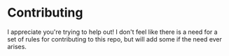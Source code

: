 # Contributing

I appreciate you're trying to help out! I don't feel like there is a need for a set of rules for contributing to this repo, but will add some if the need ever arises.